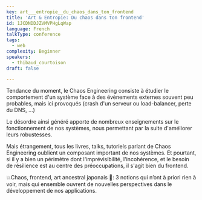 ```yaml
---
key: art___entropie__du_chaos_dans_ton_frontend
title: 'Art & Entropie: Du chaos dans ton frontend'
id: 1JCDNDDJZVMVPHgLqWap
language: French
talkType: conference
tags:
  - web
complexity: Beginner
speakers:
  - thibaud_courtoison
draft: false

---
```


Tendance du moment, le Chaos Engineering consiste à étudier le comportement d'un système face à des évènements externes souvent peu probables, mais ici provoqués (crash d'un serveur ou load-balancer, perte du DNS, ...)

Le désordre ainsi généré apporte de nombreux enseignements sur le fonctionnement de nos systèmes, nous permettant par la suite d'améliorer leurs robustesses.

Mais étrangement, tous les livres, talks, tutoriels parlant de Chaos Engineering oublient un composant important de nos systèmes. Et pourtant, si il y a bien un périmètre dont l'imprévisibilité, l'incohérence, et le besoin de résilience est au centre des préoccupations, il s'agit bien du frontend.

💥Chaos, frontend, art ancestral japonais 👘: 3 notions qui n’ont à priori rien à voir, mais qui ensemble ouvrent de nouvelles perspectives dans le développement de nos applications.